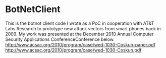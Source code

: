 # BotNetClient
This is the botnot client code I wrote as a PoC in cooperation with AT&amp;T Labs Research to prototype new attack vectors from smart phones back in 2009.  My work was presented at the December 2010 Annual Computer Security Applications ConferenceConference below.  http://www.acsac.org/2010/program/case/wed-1030-Coskun-paper.pdf http://www.acsac.org/2010/program/case/wed-1030-Coskun.pdf
